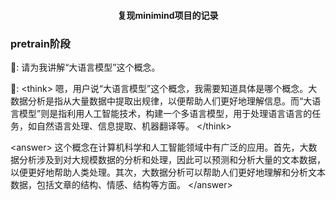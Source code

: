 <div align="center">
  <h4>复现minimind项目的记录</h4>
</div>



### pretrain阶段

👶: 请为我讲解“大语言模型”这个概念。

🤖️: \<think>
嗯，用户说“大语言模型”这个概念，我需要知道具体是哪个概念。大数据分析是指从大量数据中提取出规律，以便帮助人们更好地理解信息。而“大语言模型”则是指利用人工智能技术，构建一个多语言模型，用于处理语言语言的任务，如自然语言处理、信息提取、机器翻译等。
\</think>

\<answer>
这个概念在计算机科学和人工智能领域中有广泛的应用。首先，大数据分析涉及到对大规模数据的分析和处理，因此可以预测和分析大量的文本数据，以便更好地帮助人类处理。其次，大数据分析可以帮助人们更好地理解和分析文本数据，包括文章的结构、情感、结构等方面。
\</answer>
